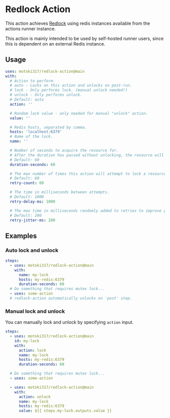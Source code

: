 # Redlock Action

This action achieves
[Redlock](https://redis.io/docs/latest/develop/use/patterns/distributed-locks/)
using redis instances available from the actions runner instance.

This action is mainly intended to be used by self-hosted runner users, since
this is dependent on an external Redis instance.

## Usage

```yaml
uses: motoki317/redlock-action@main
with:
  # Action to perform.
  # auto - Locks on this action and unlocks on post-run.
  # lock - Only performs lock. (manual unlock needed!)
  # unlock - Only performs unlock.
  # Default: auto
  action: ''

  # Random lock value - only needed for manual "unlock" action.
  value: ''

  # Redis hosts, separated by comma.
  hosts: 'localhost:6379'
  # Name of the lock.
  name: ''

  # Number of seconds to acquire the resource for.
  # After the duration has passed without unlocking, the resource will be automatically unlocked.
  # Default: 60
  duration-seconds: 60

  # The max number of times this action will attempt to lock a resource before giving up.
  # Default: 60
  retry-count: 60

  # The time in milliseconds between attempts.
  # Default: 1000
  retry-delay-ms: 1000

  # The max time in milliseconds randomly added to retries to improve performance under high contention.
  # Default: 200
  retry-jitter-ms: 200
```

## Examples

### Auto lock and unlock

```yaml
steps:
  - uses: motoki317/redlock-action@main
    with:
      name: my-lock
      hosts: my-redis:6379
      duration-seconds: 60
  # Do something that requires mutex lock...
  - uses: some-action
  # redlock-action automatically unlocks on 'post' step.
```

### Manual lock and unlock

You can manually lock and unlock by specifying `action` input.

```yaml
steps:
  - uses: motoki317/redlock-action@main
    id: my-lock
    with:
      action: lock
      name: my-lock
      hosts: my-redis:6379
      duration-seconds: 60

  # Do something that requires mutex lock...
  - uses: some-action

  - uses: motoki317/redlock-action@main
    with:
      action: unlock
      name: my-lock
      hosts: my-redis:6379
      value: ${{ steps.my-lock.outputs.value }}
```
